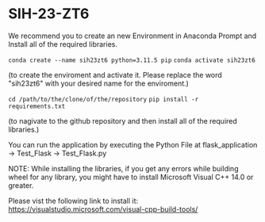 # SIH-23-ZT6

We recommend you to create an new Environment in Anaconda Prompt and Install all of the required libraries.

`conda create --name sih23zt6 python=3.11.5 pip`
`conda activate sih23zt6`

(to create the enviroment and activate it. Please replace the word "sih23zt6" with your desired name for the enviroment.)


`cd /path/to/the/clone/of/the/repository`
`pip install -r requirements.txt`

(to nagivate to the github repository and then install all of the required libraries.)


You can run the application by executing the Python File at flask_application -> Test_Flask -> Test_Flask.py


NOTE:
While installing the libraries, if you get any errors while building wheel for any library, you might have to install Microsoft Visual C++ 14.0 or greater. 

Please vist the following link to install it: 
https://visualstudio.microsoft.com/visual-cpp-build-tools/
